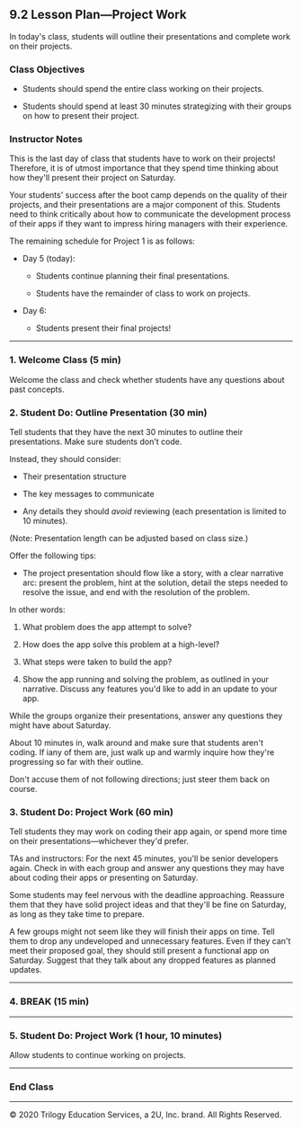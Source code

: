 ## 9.2 Lesson Plan—Project Work

In today's class, students will outline their presentations and complete work on their projects.

### Class Objectives

* Students should spend the entire class working on their projects.

* Students should spend at least 30 minutes strategizing with their groups on how to present their project.

### Instructor Notes

This is the last day of class that students have to work on their projects! Therefore, it is of utmost importance that they spend time thinking about how they'll present their project on Saturday.

Your students' success after the boot camp depends on the quality of their projects, and their presentations are a major component of this. Students need to think critically about how to communicate the development process of their apps if they want to impress hiring managers with their experience.

The remaining schedule for Project 1 is as follows:

* Day 5 (today):

  * Students continue planning their final presentations.

  * Students have the remainder of class to work on projects.

* Day 6:

  * Students present their final projects!

---

### 1. Welcome Class (5 min)

Welcome the class and check whether students have any questions about past concepts.

### 2. Student Do: Outline Presentation (30 min)

Tell students that they have the next 30 minutes to outline their presentations. Make sure students don't code. 

Instead, they should consider:

* Their presentation structure

* The key messages to communicate

* Any details they should _avoid_ reviewing (each presentation is limited to 10 minutes). 

(Note: Presentation length can be adjusted based on class size.)

Offer the following tips:

* The project presentation should flow like a story, with a clear narrative arc: present the problem, hint at the solution, detail the steps needed to resolve the issue, and end with the resolution of the problem. 

In other words:
  
  1. What problem does the app attempt to solve?
  
  2. How does the app solve this problem at a high-level?
  
  3. What steps were taken to build the app?
  
  4. Show the app running and solving the problem, as outlined in your narrative. Discuss any features you'd like to add in an update to your app.

While the groups organize their presentations, answer any questions they might have about Saturday.

About 10 minutes in, walk around and make sure that students aren't coding. If iany of them are, just walk up and warmly inquire how they're progressing so far with their outline.

Don't accuse them of not following directions; just steer them back on course.

### 3. Student Do: Project Work (60 min)

Tell students they may work on coding their app again, or spend more time on their presentations—whichever they'd prefer.

TAs and instructors: For the next 45 minutes, you'll be senior developers again. Check in with each group and answer any questions they may have about coding their apps or presenting on Saturday.

Some students may feel nervous with the deadline approaching. Reassure them that they have solid project ideas and that they'll be fine on Saturday, as long as they take time to prepare.

A few groups might not seem like they will finish their apps on time. Tell them to drop any undeveloped and unnecessary features. Even if they can't meet their proposed goal, they should still present a functional app on Saturday. Suggest that they talk about any dropped features as planned updates.

---

### 4. BREAK (15 min)

---

### 5. Student Do: Project Work (1 hour, 10 minutes)

Allow students to continue working on projects.

---

### End Class

---

© 2020 Trilogy Education Services, a 2U, Inc. brand. All Rights Reserved.
